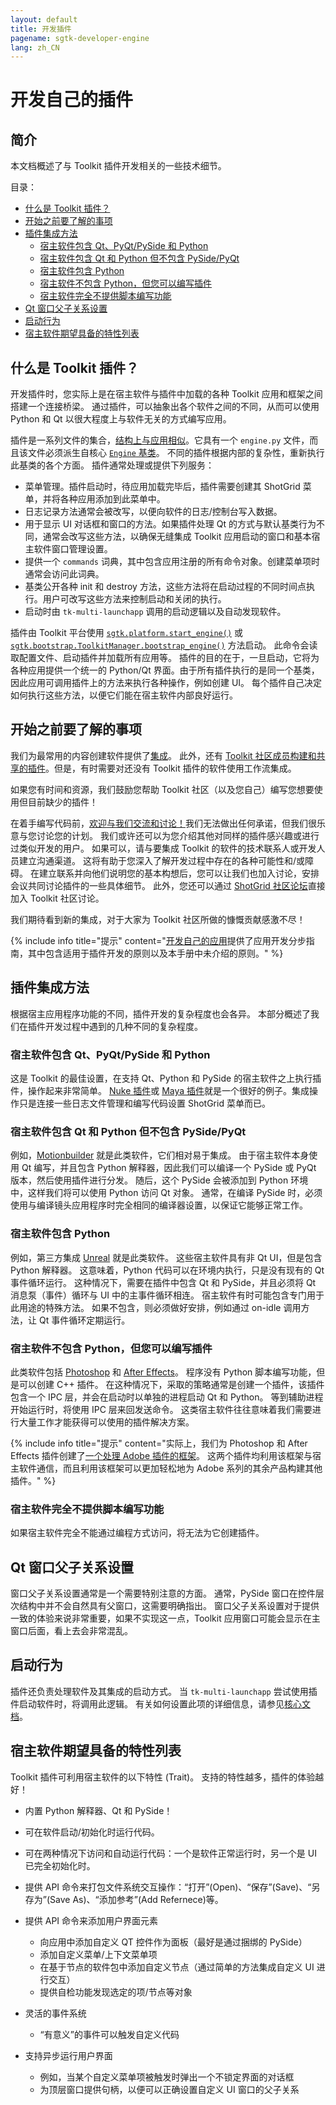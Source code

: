 ```yaml
---
layout: default
title: 开发插件
pagename: sgtk-developer-engine
lang: zh_CN
---
```


# 开发自己的插件

## 简介
本文档概述了与 Toolkit 插件开发相关的一些技术细节。

目录：
- [什么是 Toolkit 插件？](#what-is-a-toolkit-engine)
- [开始之前要了解的事项](#things-to-know-before-you-start)
- [插件集成方法](#approaches-to-engine-integration)
   - [宿主软件包含 Qt、PyQt/PySide 和 Python](#host-software-includes-qt-pyqtpyside-and-python)
   - [宿主软件包含 Qt 和 Python 但不包含 PySide/PyQt](#host-software-includes-qt-and-python-but-not-pysidepyqt)
   - [宿主软件包含 Python](#host-software-includes-python)
   - [宿主软件不包含 Python，但您可以编写插件](#host-software-does-not-contain-python-but-you-can-write-plugins)
   - [宿主软件完全不提供脚本编写功能](#host-software-provides-no-scriptability-at-all)
- [Qt 窗口父子关系设置](#qt-window-parenting)
- [启动行为](#startup-behavior)
- [宿主软件期望具备的特性列表](#host-software-wish-list)

## 什么是 Toolkit 插件？
开发插件时，您实际上是在宿主软件与插件中加载的各种 Toolkit 应用和框架之间搭建一个连接桥梁。
通过插件，可以抽象出各个软件之间的不同，从而可以使用 Python 和 Qt 以很大程度上与软件无关的方式编写应用。

插件是一系列文件的集合，[结构上与应用相似](sgtk-developer-app.md#anatomy-of-the-template-starter-app)。它具有一个 `engine.py` 文件，而且该文件必须派生自核心 [`Engine` 基类](https://github.com/shotgunsoftware/tk-core/blob/master/python/tank/platform/engine.py)。
不同的插件根据内部的复杂性，重新执行此基类的各个方面。
插件通常处理或提供下列服务：

- 菜单管理。插件启动时，待应用加载完毕后，插件需要创建其 ShotGrid 菜单，并将各种应用添加到此菜单中。
- 日志记录方法通常会被改写，以便向软件的日志/控制台写入数据。
- 用于显示 UI 对话框和窗口的方法。如果插件处理 Qt 的方式与默认基类行为不同，通常会改写这些方法，以确保无缝集成 Toolkit 应用启动的窗口和基本宿主软件窗口管理设置。
- 提供一个 `commands` 词典，其中包含应用注册的所有命令对象。创建菜单项时通常会访问此词典。
- 基类公开各种 init 和 destroy 方法，这些方法将在启动过程的不同时间点执行。用户可改写这些方法来控制启动和关闭的执行。
- 启动时由 `tk-multi-launchapp` 调用的启动逻辑以及自动发现软件。

插件由 Toolkit 平台使用 [`sgtk.platform.start_engine()`](https://developer.shotgunsoftware.com/tk-core/platform.html#sgtk.platform.start_engine) 或 [`sgtk.bootstrap.ToolkitManager.bootstrap_engine()`](https://developer.shotgunsoftware.com/tk-core/initializing.html#sgtk.bootstrap.ToolkitManager.bootstrap_engine) 方法启动。
此命令会读取配置文件、启动插件并加载所有应用等。
插件的目的在于，一旦启动，它将为各种应用提供一个统一的 Python/Qt 界面。由于所有插件执行的是同一个基类，因此应用可调用插件上的方法来执行各种操作，例如创建 UI。
每个插件自己决定如何执行这些方法，以便它们能在宿主软件内部良好运行。

## 开始之前要了解的事项

我们为最常用的内容创建软件提供了[集成](https://support.shotgunsoftware.com/hc/zh-cn/articles/219039798)。
此外，还有 [Toolkit 社区成员构建和共享的插件](https://support.shotgunsoftware.com/hc/zh-cn/articles/219039828-Community-Shared-Integrations)。但是，有时需要对还没有 Toolkit 插件的软件使用工作流集成。

如果您有时间和资源，我们鼓励您帮助 Toolkit 社区（以及您自己）编写您想要使用但目前缺少的插件！

在着手编写代码前，[欢迎与我们交流和讨论！](toolkitsupport@shotgunsoftware.com)我们无法做出任何承诺，但我们很乐意与您讨论您的计划。
我们或许还可以为您介绍其他对同样的插件感兴趣或进行过类似开发的用户。
如果可以，请与要集成 Toolkit 的软件的技术联系人或开发人员建立沟通渠道。
这将有助于您深入了解开发过程中存在的各种可能性和/或障碍。
在建立联系并向他们说明您的基本构想后，您可以让我们也加入讨论，安排会议共同讨论插件的一些具体细节。
此外，您还可以通过 [ShotGrid 社区论坛](https://community.shotgunsoftware.com/c/pipeline)直接加入 Toolkit 社区讨论。

我们期待看到新的集成，对于大家为 Toolkit 社区所做的慷慨贡献感激不尽！

{% include info title="提示" content="[开发自己的应用](sgtk-developer-app.md)提供了应用开发分步指南，其中包含适用于插件开发的原则以及本手册中未介绍的原则。" %}

## 插件集成方法

根据宿主应用程序功能的不同，插件开发的复杂程度也会各异。
本部分概述了我们在插件开发过程中遇到的几种不同的复杂程度。


### 宿主软件包含 Qt、PyQt/PySide 和 Python
这是 Toolkit 的最佳设置，在支持 Qt、Python 和 PySide 的宿主软件之上执行插件，操作起来非常简单。
[Nuke 插件](https://github.com/shotgunsoftware/tk-nuke)或 [Maya 插件](https://github.com/shotgunsoftware/tk-maya)就是一个很好的例子。集成操作只是连接一些日志文件管理和编写代码设置 ShotGrid 菜单而已。


### 宿主软件包含 Qt 和 Python 但不包含 PySide/PyQt
例如，[Motionbuilder](https://github.com/shotgunsoftware/tk-motionbuilder) 就是此类软件，它们相对易于集成。
由于宿主软件本身使用 Qt 编写，并且包含 Python 解释器，因此我们可以编译一个 PySide 或 PyQt 版本，然后使用插件进行分发。
随后，这个 PySide 会被添加到 Python 环境中，这样我们将可以使用 Python 访问 Qt 对象。
通常，在编译 PySide 时，必须使用与编译镜头应用程序时完全相同的编译器设置，以保证它能够正常工作。


### 宿主软件包含 Python
例如，第三方集成 [Unreal](https://github.com/ue4plugins/tk-unreal) 就是此类软件。
这些宿主软件具有非 Qt UI，但是包含 Python 解释器。
这意味着，Python 代码可以在环境内执行，只是没有现有的 Qt 事件循环运行。
这种情况下，需要在插件中包含 Qt 和 PySide，并且必须将 Qt 消息泵（事件）循环与 UI 中的主事件循环相连。
宿主软件有时可能包含专门用于此用途的特殊方法。
如果不包含，则必须做好安排，例如通过 on-idle 调用方法，让 Qt 事件循环定期运行。


### 宿主软件不包含 Python，但您可以编写插件
此类软件包括 [Photoshop](https://github.com/shotgunsoftware/tk-photoshopcc) 和 [After Effects](https://github.com/shotgunsoftware/tk-aftereffects)。
程序没有 Python 脚本编写功能，但是可以创建 C++ 插件。
在这种情况下，采取的策略通常是创建一个插件，该插件包含一个 IPC 层，并会在启动时以单独的进程启动 Qt 和 Python。
等到辅助进程开始运行时，将使用 IPC 层来回发送命令。
这类宿主软件往往意味着我们需要进行大量工作才能获得可以使用的插件解决方案。

{% include info title="提示" content="实际上，我们为 Photoshop 和 After Effects 插件创建了[一个处理 Adobe 插件的框架](https://github.com/shotgunsoftware/tk-framework-adobe)。
这两个插件均利用该框架与宿主软件通信，而且利用该框架可以更加轻松地为 Adobe 系列的其余产品构建其他插件。" %}


### 宿主软件完全不提供脚本编写功能
如果宿主软件完全不能通过编程方式访问，将无法为它创建插件。


## Qt 窗口父子关系设置
窗口父子关系设置通常是一个需要特别注意的方面。
通常，PySide 窗口在控件层次结构中并不会自然具有父窗口，这需要明确指出。
窗口父子关系设置对于提供一致的体验来说非常重要，如果不实现这一点，Toolkit 应用窗口可能会显示在主窗口后面，看上去会非常混乱。

## 启动行为
插件还负责处理软件及其集成的启动方式。
当 `tk-multi-launchapp` 尝试使用插件启动软件时，将调用此逻辑。
有关如何设置此项的详细信息，请参见[核心文档](https://developer.shotgunsoftware.com/tk-core/initializing.html?highlight=create_engine_launcher#launching-software)。

## 宿主软件期望具备的特性列表
Toolkit 插件可利用宿主软件的以下特性 (Trait)。
支持的特性越多，插件的体验越好！

- 内置 Python 解释器、Qt 和 PySide！
- 可在软件启动/初始化时运行代码。
- 可在两种情况下访问和自动运行代码：一个是软件正常运行时，另一个是 UI 已完全初始化时。
- 提供 API 命令来打包文件系统交互操作：“打开”(Open)、“保存”(Save)、“另存为”(Save As)、“添加参考”(Add Refernece)等。
- 提供 API 命令来添加用户界面元素

   - 向应用中添加自定义 QT 控件作为面板（最好是通过捆绑的 PySide）
   - 添加自定义菜单/上下文菜单项
   - 在基于节点的软件包中添加自定义节点（通过简单的方法集成自定义 UI 进行交互）
   - 提供自检功能发现选定的项/节点等对象
- 灵活的事件系统
   - “有意义”的事件可以触发自定义代码
- 支持异步运行用户界面
   - 例如，当某个自定义菜单项被触发时弹出一个不锁定界面的对话框
   - 为顶层窗口提供句柄，以便可以正确设置自定义 UI 窗口的父子关系